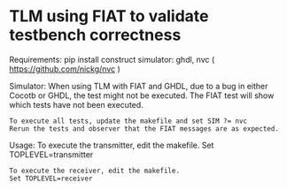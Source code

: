 TLM using FIAT to validate testbench correctness
===

Requirements:
    pip install construct
    simulator: ghdl, nvc ( https://github.com/nickg/nvc )

Simulator:
    When using TLM with FIAT and GHDL, due to a bug in either Cocotb or GHDL, the test might not be executed.
    The FIAT test will show which tests have not been executed.

    To execute all tests, update the makefile and set SIM ?= nvc
    Rerun the tests and observer that the FIAT messages are as expected.

Usage:
    To execute the transmitter, edit the makefile.
    Set TOPLEVEL=transmitter

    To execute the receiver, edit the makefile.
    Set TOPLEVEL=receiver


    
